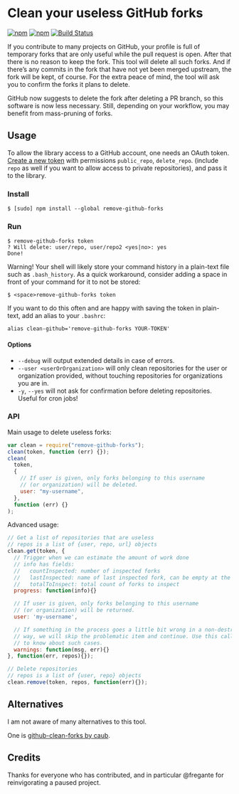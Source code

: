 # Clean your useless GitHub forks

[![npm](https://img.shields.io/npm/v/remove-github-forks.svg)](https://www.npmjs.com/package/remove-github-forks)
[![npm](https://img.shields.io/npm/dt/remove-github-forks.svg)](https://www.npmjs.com/package/remove-github-forks)
[![Build Status](https://github.com/denis-sokolov/remove-github-forks/workflows/CI/badge.svg?branch=master&event=push)](https://github.com/denis-sokolov/remove-github-forks/actions)

If you contribute to many projects on GitHub, your profile is full of temporary forks that are only useful while the pull request is open. After that there is no reason to keep the fork. This tool will delete all such forks. And if there’s any commits in the fork that have not yet been merged upstream, the fork will be kept, of course. For the extra peace of mind, the tool will ask you to confirm the forks it plans to delete.

GitHub now suggests to delete the fork after deleting a PR branch, so this software is now less necessary. Still, depending on your workflow, you may benefit from mass-pruning of forks.

## Usage

To allow the library access to a GitHub account, one needs an OAuth token.
[Create a new token](https://github.com/settings/tokens/new) with permissions `public_repo`, `delete_repo`. (include `repo` as well if you want to allow access to private repositories), and pass it to the library.

### Install

```
$ [sudo] npm install --global remove-github-forks
```

### Run

```
$ remove-github-forks token
? Will delete: user/repo, user/repo2 <yes|no>: yes
Done!
```

Warning! Your shell will likely store your command history in a plain-text file such as `.bash_history`. As a quick workaround, consider adding a space in front of your command for it to not be stored:

```
$ <space>remove-github-forks token
```

If you want to do this often and are happy with saving the token in plain-text, add an alias to your `.bashrc`:

```
alias clean-github='remove-github-forks YOUR-TOKEN'
```

#### Options

- `--debug` will output extended details in case of errors.
- `--user <userOrOrganization>` will only clean repositories for the user or organization provided, without touching repositories for organizations you are in.
- `-y`, `--yes` will not ask for confirmation before deleting repositories. Useful for cron jobs!

### API

Main usage to delete useless forks:

```javascript
var clean = require("remove-github-forks");
clean(token, function (err) {});
clean(
  token,
  {
    // If user is given, only forks belonging to this username
    // (or organization) will be deleted.
    user: "my-username",
  },
  function (err) {}
);
```

Advanced usage:

```javascript
// Get a list of repositories that are useless
// repos is a list of {user, repo, url} objects
clean.get(token, {
  // Trigger when we can estimate the amount of work done
  // info has fields:
  //   countInspected: number of inspected forks
  //   lastInspected: name of last inspected fork, can be empty at the start
  //   totalToInspect: total count of forks to inspect
  progress: function(info){}

  // If user is given, only forks belonging to this username
  // (or organization) will be returned.
  user: 'my-username',

  // If something in the process goes a little bit wrong in a non-destructive
  // way, we will skip the problematic item and continue. Use this callback
  // to know about such cases.
  warnings: function(msg, err){}
}, function(err, repos){});

// Delete repositories
// repos is a list of {user, repo} objects
clean.remove(token, repos, function(err){});
```

## Alternatives

I am not aware of many alternatives to this tool.

One is [github-clean-forks by caub](https://caub.github.io/github-clean-forks).

## Credits

Thanks for everyone who has contributed, and in particular @fregante for reinvigorating a paused project.
